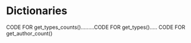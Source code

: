 # Dictionaries
CODE FOR get_types_counts().........CODE FOR get_types()..... CODE FOR get_author_count()

